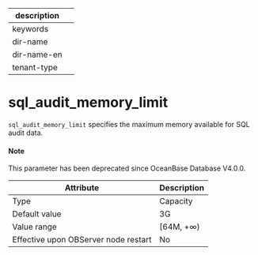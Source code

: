 | description ||
|---|---|
| keywords ||
| dir-name ||
| dir-name-en ||
| tenant-type ||

sql_audit_memory_limit
===========================================

`sql_audit_memory_limit` specifies the maximum memory available for SQL audit data.

<main id="notice" type='explain'>
  <h4>Note</h4>
  <p>This parameter has been deprecated since OceanBase Database V4.0.0. </p>
</main>

| **Attribute** | **Description** |
|------------------|------------|
| Type | Capacity |
| Default value | 3G |
| Value range | \[64M, +∞) |
| Effective upon OBServer node restart | No |

